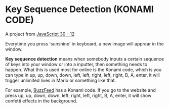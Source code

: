 # Key Sequence Detection (KONAMI CODE)

A project from [JavaScript 30 - 12](https://github.com/wesbos/JavaScript30)

Everytime you press 'sunshine' in keyboard, a new image will apprear in the window.

**Key sequence detection** means when somebody inputs a certain sequence of keys into your window or into a inputter, then something needs to happen. What this is used most for online is the Konami code, which is you can type in up, up, down, down, left, left, right, left, right, B, A, enter, it will trigger unlimited lives in Mario or something like that.

For example, [BuzzFeed](https://www.buzzfeed.com) has a Konami code. If you go to the website and press up, up, down, down, left, right, left, right, B, A, enter, it will show confetti effects in the background.
